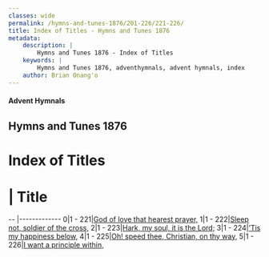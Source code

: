 ```yaml
---
classes: wide
permalink: /hymns-and-tunes-1876/201-226/221-226/
title: Index of Titles - Hymns and Tunes 1876
metadata:
    description: |
        Hymns and Tunes 1876 - Index of Titles
    keywords: |
        Hymns and Tunes 1876, adventhymnals, advent hymnals, index
    author: Brian Onang'o
---
```


#### Advent Hymnals

## Hymns and Tunes 1876

# Index of Titles
# | Title                        
-- |-------------
0|1 - 221|[God of love that hearest prayer,](/201-226/221-226/01.God-of-love-that-hearest-prayer,)
1|1 - 222|[Sleep not, soldier of the cross,](/201-226/221-226/02.Sleep-not,-soldier-of-the-cross,)
2|1 - 223|[Hark, my soul, it is the Lord;](/201-226/221-226/03.Hark,-my-soul,-it-is-the-Lord;)
3|1 - 224|[’Tis my happiness below,](/201-226/221-226/04.’Tis-my-happiness-below,)
4|1 - 225|[Oh! speed thee, Christian, on thy way,](/201-226/221-226/05.Oh!-speed-thee,-Christian,-on-thy-way,)
5|1 - 226|[I want a principle within,](/201-226/221-226/06.I-want-a-principle-within,)